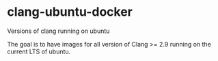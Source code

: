 # clang-ubuntu-docker
Versions of clang running on ubuntu

The goal is to have images for all version of Clang >= 2.9 running on the current LTS of ubuntu.
